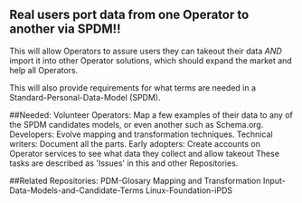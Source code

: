 
## Real users port data from one Operator to another via SPDM!!
This will allow Operators to assure users they can takeout their data *AND* import it into other Operator solutions, which should expand the market and help all Operators.  

This will also provide requirements for what terms are needed in a Standard-Personal-Data-Model (SPDM).


##Needed: 
Volunteer Operators: Map a few examples of their data to any of the SPDM candidates models, or even another such as Schema.org.
Developers: Evolve mapping and transformation techniques. 
Technical writers: Document all the parts. 
Early adopters: Create accounts on Operator services to see what data they collect and allow takeout
These tasks are described as 'Issues' in this and other Repositories.

##Related Repositories:
PDM-Glosary
Mapping and Transformation
Input-Data-Models-and-Candidate-Terms
Linux-Foundation-iPDS
